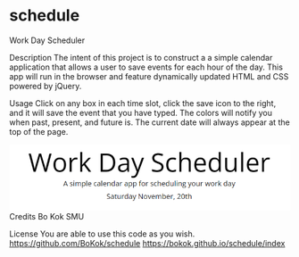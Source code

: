 # schedule
Work Day Scheduler

Description
The intent of this project is to construct a a simple calendar application that allows a user to save events for each hour of the day. This app will run in the browser and feature dynamically updated HTML and CSS powered by jQuery.



Usage
Click on any box in each time slot, click the save icon to the right, and it will save the event that you have typed.
The colors will notify you when past, present, and future is. The current date will always appear at the top of the page.


![This is an image](heading.PNG)
Credits
Bo Kok
SMU

License
You are able to use this code as you wish.
https://github.com/BoKok/schedule
https://bokok.github.io/schedule/index